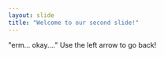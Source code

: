 ```yaml
---
layout: slide
title: "Welcome to our second slide!"
---
```

"erm... okay...."
Use the left arrow to go back!
